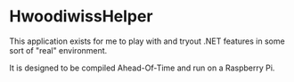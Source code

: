 # HwoodiwissHelper

This application exists for me to play with and tryout .NET features in some sort of "real" environment.

It is designed to be compiled Ahead-Of-Time and run on a Raspberry Pi.

